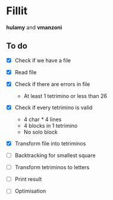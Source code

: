 # Fillit

**hulamy** and **vmanzoni**

## To do

- [x] Check if we have a file
- [x] Read file
- [x] Check if there are errors in file
  - At least 1 tetrimino or less than 26
- [x] Check if every tetrimino is valid
  - 4 char * 4 lines
  - 4 blocks in 1 tetrimino
  - No solo block
- [x] Transform file into tetriminos
- [ ] Backtracking for smallest square
- [ ] Transform tetriminos to letters
- [ ] Print result

- [ ] Optimisation
